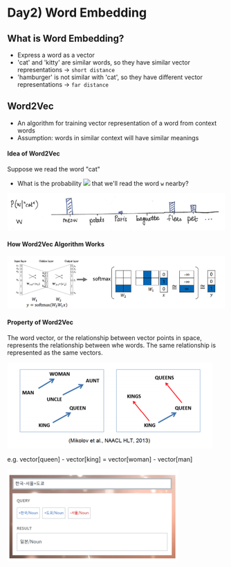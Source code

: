 # Day2) Word Embedding

## What is Word Embedding?

- Express a word as a vector
- 'cat' and 'kitty' are similar words, so they have similar vector representations -> `short distance`
- 'hamburger' is not similar with 'cat', so they have different vector representations -> `far distance`



## Word2Vec

- An algorithm for training vector representation of a word from context words
- Assumption: words in similar context will have similar meanings 



#### Idea of Word2Vec

Suppose we read the word "cat"

- What is the probability <img src="https://render.githubusercontent.com/render/math?math=$\mathrm{P}(\underline{\mathbf{w}} \mid$ cat $)$"> that we'll read the word `w` nearby?

<img src='../../assets/images/nlp-02-01.png'>



#### How Word2Vec Algorithm Works

<img src='../../assets/images/nlp-02-02.png'>



#### Property of Word2Vec

The word vector, or the relationship between vector points in space, represents the relationship between whe words. The same relationship is represented as the same vectors.

<img src='../../assets/images/nlp-02-03.png'>

e.g. vector[queen] - vector[king] = vector[woman] - vector[man]

<img src='../../assets/images/nlp-02-04.png'>

